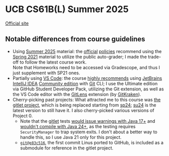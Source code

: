 # UCB CS61B(L) Summer 2025

[Official site](https://cs61bl.org/su25)

## Notable differences from course guidelines

- Using [Summer 2025](https://cs61bl.org/su25/) material:
  the [official](https://cs61bl.org/su25/policies/#auditing-61bl) [policies](https://sp25.datastructur.es/policies/#auditing-cs61b)
  recommend using the [Spring 2021](https://sp21.datastructur.es/) material
  to utilize the public auto-grader;
  I made the trade-off to follow the latest course work.  
  Note that Homeworks need to be accessed via Gradescope, and thus I just supplement with SP21 ones.
- Partially using [VS Code](https://code.visualstudio.com/):
  the course [highly recommends](https://cs61bl.org/su25/labs/lab01/#intellij-setup:~:text=We%20highly%20recommend%20using%20IntelliJ.) using [JetBrains IntelliJ IDEA](https://www.jetbrains.com/help/idea/getting-started.html) [Community edition](https://www.jetbrains.com/products/compare/?product=idea&product=idea-ce)
  with [Git](https://git-scm.com/doc) CLI;
  I use the Ultimate edition via GitHub Student Developer Pack, 
  utilizing the Git extension, as well as the VS Code editor with the [GitLens](https://marketplace.visualstudio.com/items?itemName=eamodio.gitlens) extension (by [GitKraken](https://www.gitkraken.com/gitlens)).
- Cherry-picking past projects:
  What attracted me to this course was [the gitlet project](https://sp21.datastructur.es/materials/proj/proj2/proj2),
  which is being replaced starting from [sp24](https://sp24.datastructur.es/);
  [su24](https://cs61bl.org/su24/projects/gitlet/design) is the latest version to still have it.
  I also cherry-picked various versions of Project 0.
  - Note that the [gitlet](./gitlet/) tests [would issue warnings with Java 17+](https://openjdk.org/jeps/411) 
    and [wouldn't compile with Java 24+](https://openjdk.org/jeps/486),
    as the testing requires `SecurityManager` to trap system exits.
    I don't about a better way to handle this, so I use Java 21 only for this project.
  - [`git@e83c516`](https://github.com/git/git/tree/e83c5163316f89bfbde7d9ab23ca2e25604af290), 
    the first commit Linus ported to GitHub, is included as a submodule for reference in the gitlet project.

